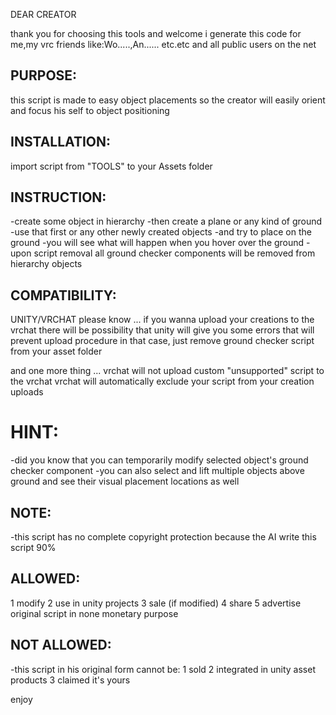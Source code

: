 DEAR CREATOR

thank you for choosing this tools and welcome
i generate this code for me,my vrc friends like:Wo.....,An...... etc.etc
and all public users on the net

PURPOSE:
--------
this script is made to easy object placements
so the creator will easily orient and focus his self to object positioning


INSTALLATION:
-------------
import script from "TOOLS" to your Assets folder

INSTRUCTION:
------------
-create some object in hierarchy
-then create a plane or any kind of ground
-use that first or any other newly created objects
-and try to place on the ground
-you will see what will happen when you hover over the ground
-upon script removal all ground checker components will be removed from hierarchy objects

COMPATIBILITY:
--------------
UNITY/VRCHAT
please know ... if you wanna upload your creations to the vrchat
                there will be possibility that unity will give you some errors that will prevent upload procedure
                in that case, just remove ground checker script from your asset folder
				
and one more thing ... vrchat will not upload custom "unsupported" script to the vrchat
					   vrchat will automatically exclude your script from your creation uploads
				
HINT:
=====
-did you know that you can temporarily modify selected object's ground checker component
-you can also select and lift multiple objects above ground and see their visual placement locations as well

NOTE:
-----
-this script has no complete copyright protection
because the AI write this script 90%


ALLOWED:
--------
1 modify
2 use in unity projects
3 sale (if modified)
4 share
5 advertise original script in none monetary purpose

NOT ALLOWED:
------------
-this script in his original form cannot be:
1 sold
2 integrated in unity asset products
3 claimed it's yours


enjoy
